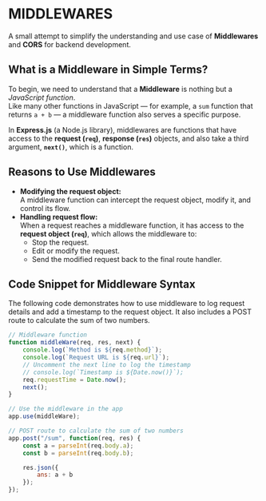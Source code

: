 # **MIDDLEWARES**  
A small attempt to simplify the understanding and use case of **Middlewares** and **CORS** for backend development.

## **What is a Middleware in Simple Terms?**

To begin, we need to understand that a **Middleware** is nothing but a *JavaScript function*.  
Like many other functions in JavaScript — for example, a `sum` function that returns `a + b` — a middleware function also serves a specific purpose.

In **Express.js** (a Node.js library), middlewares are functions that have access to the **request (`req`)**, **response (`res`)** objects, and also take a third argument, **`next()`**, which is a function.

## **Reasons to Use Middlewares**

- **Modifying the request object:**  
  A middleware function can intercept the request object, modify it, and control its flow.  
- **Handling request flow:**  
  When a request reaches a middleware function, it has access to the **request object (`req`)**, which allows the middleware to:  
  - Stop the request.  
  - Edit or modify the request.  
  - Send the modified request back to the final route handler.

## **Code Snippet for Middleware Syntax**

The following code demonstrates how to use middleware to log request details and add a timestamp to the request object. It also includes a POST route to calculate the sum of two numbers.

```javascript
// Middleware function
function middleWare(req, res, next) {
    console.log(`Method is ${req.method}`);
    console.log(`Request URL is ${req.url}`);
    // Uncomment the next line to log the timestamp
    // console.log(`Timestamp is ${Date.now()}`);
    req.requestTime = Date.now();
    next();
}

// Use the middleware in the app
app.use(middleWare);

// POST route to calculate the sum of two numbers
app.post("/sum", function(req, res) {
    const a = parseInt(req.body.a);
    const b = parseInt(req.body.b);

    res.json({
        ans: a + b
    });
});






